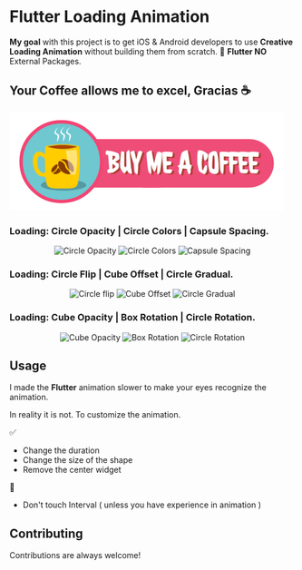 # Flutter Loading Animation

<strong>My goal</strong> with this project is to get iOS & Android developers to use <strong>Creative Loading Animation</strong> without building them from scratch. 💯 <strong>Flutter NO</strong> External Packages.

## Your Coffee allows me to excel, Gracias ☕

<a href="https://www.buymeacoffee.com/adamkif" target="_blank" rel="noopener noreferrer"><img src="https://github.com/adam-kif/SwiftUI-Loading-Animation/blob/main/Screenshot/BuyMeACoffee.png" alt="Buy Me A Coffee" /></a>

### Loading: Circle Opacity | Circle Colors | Capsule Spacing.

<div align="center" width="100%">
 <img width="30%" src="https://github.com/adamkif/SwiftUI-Loading-Animation/blob/main/Screenshot/CircleOpacity.gif"
      alt="Circle Opacity">
 <img width="30%" src="https://github.com/adamkif/SwiftUI-Loading-Animation/blob/main/Screenshot/CircleColors.gif"
      alt="Circle Colors">
 <img width="30%" src="https://github.com/adamkif/SwiftUI-Loading-Animation/blob/main/Screenshot/LoadingCapsuleSpacing.gif"
      alt="Capsule Spacing">
</div>

### Loading: Circle Flip | Cube Offset | Circle Gradual.

<div align="center" width="100%">
  <img width="30%" src="https://github.com/adamkif/SwiftUI-Loading-Animation/blob/main/Screenshot/CircleFlip.gif"
      alt="Circle flip">
 <img width="30%" src="https://github.com/adamkif/SwiftUI-Loading-Animation/blob/main/Screenshot/CubeOffset.gif"
      alt="Cube Offset">
 <img width="30%" src="https://github.com/adamkif/SwiftUI-Loading-Animation/blob/main/Screenshot/CircleGradual.gif"
      alt="Circle Gradual">
</div>

### Loading: Cube Opacity | Box Rotation | Circle Rotation.

<div align="center" width="100%">
  <img width="30%" src="https://github.com/adamkif/SwiftUI-Loading-Animation/blob/main/Screenshot/CubeOpacity.gif"
      alt="Cube Opacity">
 <img width="30%" src="https://github.com/adamkif/SwiftUI-Loading-Animation/blob/main/Screenshot/BoxRotation.gif"
      alt="Box Rotation">
 <img width="30%" src="https://github.com/adamkif/SwiftUI-Loading-Animation/blob/main/Screenshot/CircleRotation.gif"
      alt="Circle Rotation">
</div>

## Usage

I made the <strong>Flutter</strong> animation slower to make your eyes recognize the animation.

In reality it is not. To customize the animation.

✅

- Change the duration
- Change the size of the shape
- Remove the center widget

🚫

- Don't touch Interval ( unless you have experience in animation )

## Contributing

Contributions are always welcome!
